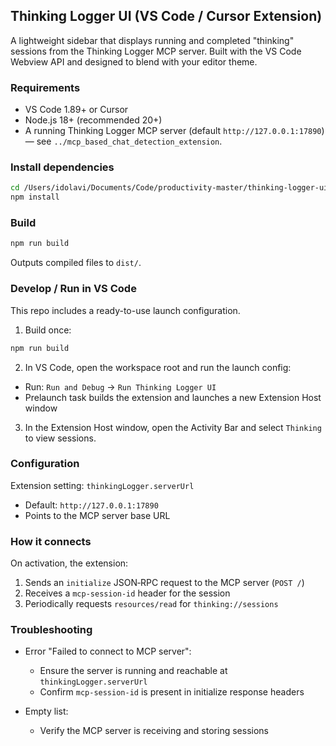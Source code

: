 ## Thinking Logger UI (VS Code / Cursor Extension)

A lightweight sidebar that displays running and completed "thinking" sessions from the Thinking Logger MCP server. Built with the VS Code Webview API and designed to blend with your editor theme.

### Requirements

- VS Code 1.89+ or Cursor
- Node.js 18+ (recommended 20+)
- A running Thinking Logger MCP server (default `http://127.0.0.1:17890`) — see `../mcp_based_chat_detection_extension`.

### Install dependencies

```bash
cd /Users/idolavi/Documents/Code/productivity-master/thinking-logger-ui
npm install
```

### Build

```bash
npm run build
```

Outputs compiled files to `dist/`.

### Develop / Run in VS Code

This repo includes a ready-to-use launch configuration.

1) Build once:

```bash
npm run build
```

2) In VS Code, open the workspace root and run the launch config:

- Run: `Run and Debug` → `Run Thinking Logger UI`
- Prelaunch task builds the extension and launches a new Extension Host window

3) In the Extension Host window, open the Activity Bar and select `Thinking` to view sessions.

### Configuration

Extension setting: `thinkingLogger.serverUrl`

- Default: `http://127.0.0.1:17890`
- Points to the MCP server base URL

### How it connects

On activation, the extension:

1) Sends an `initialize` JSON‑RPC request to the MCP server (`POST /`)
2) Receives a `mcp-session-id` header for the session
3) Periodically requests `resources/read` for `thinking://sessions`

### Troubleshooting

- Error "Failed to connect to MCP server":
  - Ensure the server is running and reachable at `thinkingLogger.serverUrl`
  - Confirm `mcp-session-id` is present in initialize response headers

- Empty list:
  - Verify the MCP server is receiving and storing sessions

